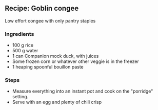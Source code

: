 ## Recipe: Goblin congee
Low effort congee with only pantry staples  


### Ingredients
 - 100 g rice
 - 500 g water
 - 1 can Companion mock duck, with juices
 - Some frozen corn or whatever other veggie is in the freezer
 - 1 heaping spoonful bouillon paste

### Steps
 - Measure everything into an instant pot and cook on the "porridge" setting.
 - Serve with an egg and plenty of chili crisp

